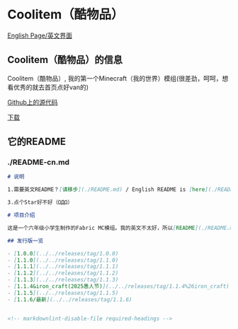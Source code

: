 # Coolitem（酷物品）

[English Page/英文界面](/projects/coolitem)

## Coolitem（酷物品）的信息

Coolitem（酷物品）, 我的第一个Minecraft（我的世界）模组(很差劲，呵呵，想看优秀的就去首页点好van的)

[Github上的源代码](https://github.com/rainbow2013/coolitem)

[下载](/cn/downloads/coolitem)

## 它的README

### ./README-cn.md

```md
# 说明

1.需要英文README？[请移步](./README.md) / English README is [here](./README.md)

3.点个Star好不好（ΩДΩ）

# 项目介绍

这是一个六年级小学生制作的Fabric MC模组。我的英文不太好，所以[README](./README.md)里面的内容都是使用机器翻译生成的。而我最爱的无尽贪婪模组却要求更低的MC版本。所以我写了一个Mod来满足我的需求。

## 发行版一览

- [1.0.0](../../releases/tag/1.0.0)
- [1.1.0](../../releases/tag/1.1.0)
- [1.1.1](../../releases/tag/1.1.1)
- [1.1.2](../../releases/tag/1.1.2)
- [1.1.3](../../releases/tag/1.1.3)
- [1.1.4&iron_craft(2025愚人节)](../../releases/tag/1.1.4%26iron_craft)
- [1.1.5](../../releases/tag/1.1.5)
- [1.1.6/最新](../../releases/tag/1.1.6)


<!-- markdownlint-disable-file required-headings -->
```
